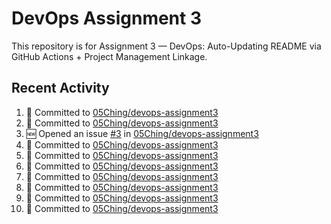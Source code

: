 # DevOps Assignment 3

This repository is for Assignment 3 — DevOps: Auto-Updating README via GitHub Actions + Project Management Linkage.

## Recent Activity
<!--START_SECTION:activity-->
1. 📝 Committed to [05Ching/devops-assignment3](https://github.com/05Ching/devops-assignment3/commit/1e02aadcb04a89b25a71839d6d0104f9169c1deb)
2. 📝 Committed to [05Ching/devops-assignment3](https://github.com/05Ching/devops-assignment3/commit/828123f717c064a4d174f661f907e2974d3bc447)
3. 🆕 Opened an issue [#3](https://github.com/05Ching/devops-assignment3/issues/3) in [05Ching/devops-assignment3](https://github.com/05Ching/devops-assignment3)
4. 📝 Committed to [05Ching/devops-assignment3](https://github.com/05Ching/devops-assignment3/commit/f4c49801fc591f75ea0f9574fe06ce18e0160616)
5. 📝 Committed to [05Ching/devops-assignment3](https://github.com/05Ching/devops-assignment3/commit/cf417e09a76f1a9fcd22f27924ea9e4ecb226140)
6. 📝 Committed to [05Ching/devops-assignment3](https://github.com/05Ching/devops-assignment3/commit/74def6c05ab9cda32ae0a965acdce8d5835798ef)
7. 📝 Committed to [05Ching/devops-assignment3](https://github.com/05Ching/devops-assignment3/commit/86e99355795f09fa6d2e0788fa2e307cf6b54464)
8. 📝 Committed to [05Ching/devops-assignment3](https://github.com/05Ching/devops-assignment3/commit/3d119a0bd4d74dc5d57f3fd2111c694c6d62e6d8)
9. 📝 Committed to [05Ching/devops-assignment3](https://github.com/05Ching/devops-assignment3/commit/24702fa7ecf2d80fe8cc8e57b9243e7ef6605c70)
10. 📝 Committed to [05Ching/devops-assignment3](https://github.com/05Ching/devops-assignment3/commit/e6c80fbd127362fd4df7dfbde41d8a1c0122e5f5)
<!--END_SECTION:activity-->
